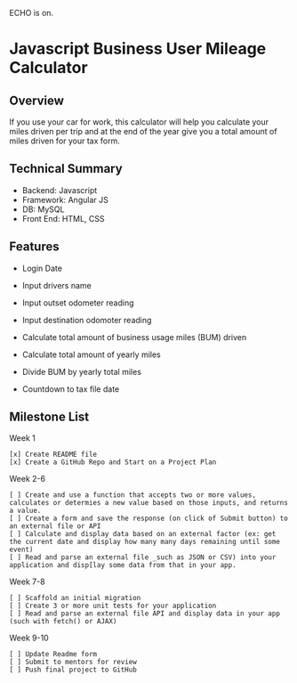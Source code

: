 ECHO is on.
# Javascript Business User Mileage Calculator 

## Overview 
If you use your car for work, this calculator will help you calculate your miles driven per trip and at the end of the year give you a total amount of miles driven for your tax form. 

## Technical Summary

* Backend: Javascript
* Framework: Angular JS
* DB: MySQL
* Front End: HTML, CSS

## Features

* Login Date

* Input drivers name

* Input outset odometer reading 

* Input destination odomoter reading

* Calculate total amount of business usage miles    (BUM) driven

* Calculate total amount of yearly miles

* Divide BUM by yearly total miles

* Countdown to tax file date

## Milestone List

Week 1

    [x] Create README file
    [x] Create a GitHub Repo and Start on a Project Plan

Week 2-6

    [ ] Create and use a function that accepts two or more values, calculates or determies a new value based on those inputs, and returns a value.
    [ ] Create a form and save the response (on click of Submit button) to an external file or API
    [ ] Calculate and display data based on an external factor (ex: get the current date and display how many many days remaining until some event)
    [ ] Read and parse an external file _such as JSON or CSV) into your application and disp[lay some data from that in your app.

    
Week 7-8

    [ ] Scaffold an initial migration
    [ ] Create 3 or more unit tests for your application
    [ ] Read and parse an external file API and display data in your app (such with fetch() or AJAX)
   
Week 9-10

    [ ] Update Readme form
    [ ] Submit to mentors for review 
    [ ] Push final project to GitHub



